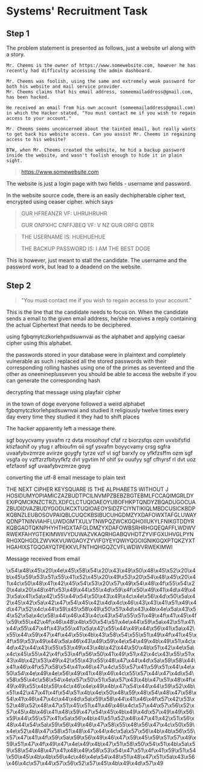 # Systems' Recruitment Task

## Step 1

The problem statement is presented as follows, just a website url along with a story. 
```
Mr. Cheems is the owner of https://www.somewebsite.com, however he has recently had difficulty accessing the admin dashboard.

Mr. Cheems was foolish, using the same and extremely weak password for both his website and mail service provider.
Mr. Cheems claims that his email address, someemailaddress@gmail.com, has been hacked.

He received an email from his own account (someemailaddress@gmail.com) in which the Hacker stated, "You must contact me if you wish to regain access to your account."

Mr. Cheems seems unconcerned about the tainted email, but really wants to get back his website access. Can you assist Mr. Cheems in regaining access to his website?

BTW, when Mr. Cheems created the website, he hid a backup password inside the website, and wasn't foolish enough to hide it in plain sight. 

```
 > https://www.somewebsite.com


The website is just a login page with two fields - username and password. 

In the website source code, there is an easily dechipherable cipher text, encrypted using ceaser cipher. which says 

> GUR HFREANZR VF: UHRUHRUHR
> 
> GUR ONPXHC CNFFJBEQ VF: V NZ GUR ORFG QBTR


> THE USERNAME IS: HUEHUEHUE
> 
> THE BACKUP PASSWORD IS: I AM THE BEST DOGE

This is however, just meant to stall the candidate. The username and the password work, but lead to a deadend on the website. 

## Step 2
> "You must contact me if you wish to regain access to your account."

This is the line that the candidate needs to focus on. 
When the candidate sends a email to the given email address, he/she receives a reply containing the actual Ciphertext that needs to be deciphered. 


using fgbqmytczkorlehpxdsuwnvai as the alphabet and applying caesar cipher using this alphabet. 

the passwords stored in your database were in plaintext and completely vulnerable as such i replaced all the stored passwords with their corresponding rolling hashes using one of the primes as seventeed and the other as oneenineplusseven you should be able to access the website if you can generate the corresponding hash 



decrypting that message using playfair cipher

in the town of doge everyone followed a weird alphabet fgbqmytczkorlehpxdsuwnvai and studied it religiously twelve times every day every time they studied it they had to shift places 

The hacker apparently left a message there. 

sgf boyycvamy ysvafm rz dvta mosohoyf cfaf rz biorzsfqs ozm uvxbifsfid ktizfaohif oy ytug r afbioufm oii sgf ysvafm boyycvamy crsg sgfra uvaafybvzmrze aviirze goygfy tyrze vzf vl sgf barxfy oy yfkfzsffm ozm sgf vsgfa oy vzffzrzfbityyfkfz dvt ygvtim hf ohif sv ouufyy sgf cfhyrsf rl dvt uoz efzfaosf sgf uvaafybvzmrze goyg



converting the utf-8 email message to plain text

THE NEXT CIPHER KEYSQUARE IS THE ALPHABETS WITHOUT J HOSIDUMYOPIAMICZAZBUDTPCILNVMPZBEBZBGTEBMLFCCAQIMGRLDYEXIPQMCKNZCTRZLXDFCLCTUQIOAEOYUBOFHKPTQNDYZBQADUGOCUAZBUDIDVAZBUDYGODUKCXTUQIOAEOYSIDZFCIYNTIKIQLMBDCUSICKBDPKQBNZLEUBOSOVPAIQBLCUQCKBSIBUCUHGDMZYXDAFOWXTAFGLUWAYQDNPTNINVIAHFLUWDGMTXULVTNWPQZWCKGQHOIIUKYLFNIKGTDDYRKQBGAOTQKNPHYHTHGXTAFGLDMZYXDAFOWBSRHRHGQEQAFFLWDWVRWEKFAHYGTEKIMWIIVYDUWAZVKAQRHGABQVHDTZYVIFGXUHVGLPYNRHGXQHGDLZWVKKVUWGAOYZYVIFGYEYQWIYQGOIGNIKGQXPTQKZYXTHGAHIXSTGQOAYQTPEKKVLFNTHQHGQZCVFLWDWVRWEKIMWI




Message received from email

\x54\x48\x45\x20\x4e\x45\x58\x54\x20\x43\x49\x50\x48\x45\x52\x20\x4b\x45\x59\x53\x51\x55\x41\x52\x45\x20\x49\x53\x20\x54\x48\x45\x20\x41\x4c\x50\x48\x41\x42\x45\x54\x53\x20\x57\x49\x54\x48\x4f\x55\x54\x20\x4a\x20\x48\x4f\x53\x49\x44\x55\x4d\x59\x4f\x50\x49\x41\x4d\x49\x43\x5a\x41\x5a\x42\x55\x44\x54\x50\x43\x49\x4c\x4e\x56\x4d\x50\x5a\x42\x45\x42\x5a\x42\x47\x54\x45\x42\x4d\x4c\x46\x43\x43\x41\x51\x49\x4d\x47\x52\x4c\x44\x59\x45\x58\x49\x50\x51\x4d\x43\x4b\x4e\x5a\x43\x54\x52\x5a\x4c\x58\x44\x46\x43\x4c\x43\x54\x55\x51\x49\x4f\x41\x45\x4f\x59\x55\x42\x4f\x46\x48\x4b\x50\x54\x51\x4e\x44\x59\x5a\x42\x51\x41\x44\x55\x47\x4f\x43\x55\x41\x5a\x42\x55\x44\x49\x44\x56\x41\x5a\x42\x55\x44\x59\x47\x4f\x44\x55\x4b\x43\x58\x54\x55\x51\x49\x4f\x41\x45\x4f\x59\x53\x49\x44\x5a\x46\x43\x49\x59\x4e\x54\x49\x4b\x49\x51\x4c\x4d\x42\x44\x43\x55\x53\x49\x43\x4b\x42\x44\x50\x4b\x51\x42\x4e\x5a\x4c\x45\x55\x42\x4f\x53\x4f\x56\x50\x41\x49\x51\x42\x4c\x43\x55\x51\x43\x4b\x42\x53\x49\x42\x55\x43\x55\x48\x47\x44\x4d\x5a\x59\x58\x44\x41\x46\x4f\x57\x58\x54\x41\x46\x47\x4c\x55\x57\x41\x59\x51\x44\x4e\x50\x54\x4e\x49\x4e\x56\x49\x41\x48\x46\x4c\x55\x57\x44\x47\x4d\x54\x58\x55\x4c\x56\x54\x4e\x57\x50\x51\x5a\x57\x43\x4b\x47\x51\x48\x4f\x49\x49\x55\x4b\x59\x4c\x46\x4e\x49\x4b\x47\x54\x44\x44\x59\x52\x4b\x51\x42\x47\x41\x4f\x54\x51\x4b\x4e\x50\x48\x59\x48\x54\x48\x47\x58\x54\x41\x46\x47\x4c\x44\x4d\x5a\x59\x58\x44\x41\x46\x4f\x57\x42\x53\x52\x48\x52\x48\x47\x51\x45\x51\x41\x46\x46\x4c\x57\x44\x57\x56\x52\x57\x45\x4b\x46\x41\x48\x59\x47\x54\x45\x4b\x49\x4d\x57\x49\x49\x56\x59\x44\x55\x57\x41\x5a\x56\x4b\x41\x51\x52\x48\x47\x41\x42\x51\x56\x48\x44\x54\x5a\x59\x56\x49\x46\x47\x58\x55\x48\x56\x47\x4c\x50\x59\x4e\x52\x48\x47\x58\x51\x48\x47\x44\x4c\x5a\x57\x56\x4b\x4b\x56\x55\x57\x47\x41\x4f\x59\x5a\x59\x56\x49\x46\x47\x59\x45\x59\x51\x57\x49\x59\x51\x47\x4f\x49\x47\x4e\x49\x4b\x47\x51\x58\x50\x54\x51\x4b\x5a\x59\x58\x54\x48\x47\x41\x48\x49\x58\x53\x54\x47\x51\x4f\x41\x59\x51\x54\x50\x45\x4b\x4b\x56\x4c\x46\x4e\x54\x48\x51\x48\x47\x51\x5a\x43\x56\x46\x4c\x57\x44\x57\x56\x52\x57\x45\x4b\x49\x4d\x57\x49



